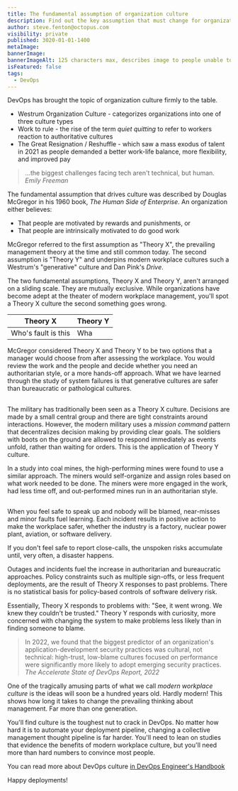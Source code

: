 ```yaml
---
title: The fundamental assumption of organization culture
description: Find out the key assumption that must change for organizations to adopt modern cultures.
author: steve.fenton@octopus.com
visibility: private
published: 3020-01-01-1400
metaImage: 
bannerImage: 
bannerImageAlt: 125 characters max, describes image to people unable to see it.
isFeatured: false
tags: 
  - DevOps
---
```


DevOps has brought the topic of organization culture firmly to the table.

- Westrum Organization Culture - categorizes organizations into one of three culture types
- Work to rule - the rise of the term *quiet quitting* to refer to workers reaction to authoritative cultures
- The Great Resignation / Reshuffle - which saw a mass exodus of talent in 2021 as people demanded a better work-life balance, more flexibility, and improved pay

> ...the biggest challenges facing tech aren't technical, but human. <cite>Emily Freeman</cite>

The fundamental assumption that drives culture was described by Douglas McGregor in his 1960 book, *The Human Side of Enterprise*. An organization either believes:

- That people are motivated by rewards and punishments, or
- That people are intrinsically motivated to do good work

McGregor referred to the first assumption as "Theory X", the prevailing management theory at the time and still common today. The second assumption is "Theory Y" and underpins modern workplace cultures such a Westrum's "generative" culture and Dan Pink's *Drive*.

The two fundamental assumptions, Theory X and Theory Y, aren't arranged on a sliding scale. They are mutually exclusive. While organizations have become adept at the theater of modern workplace management, you'll spot a Theory X culture the second something goes wrong.

| Theory X | Theory Y|
|----|-------|
| Who's fault is this | Wha


McGregor considered Theory X and Theory Y to be two options that a manager would choose from after assessing the workplace. You would review the work and the people and decide whether you need an authoritarian style, or a more hands-off approach. What we have learned through the study of system failures is that generative cultures are safer than bureaucratic or pathological cultures.

## 

The military has traditionally been seen as a Theory X culture. Decisions are made by a small central group and there are tight constraints around interactions. However, the modern military uses a *mission command* pattern that decentralizes decision making by providing clear goals. The soldiers with boots on the ground are allowed to respond immediately as events unfold, rather than waiting for orders. This is the application of Theory Y culture.

In a study into coal mines, the high-performing mines were found to use a similar approach. The miners would self-organize and assign roles based on what work needed to be done. The miners were more engaged in the work, had less time off, and out-performed mines run in an authoritarian style.


##

When you feel safe to speak up and nobody will be blamed, near-misses and minor faults fuel learning. Each incident results in positive action to make the workplace safer, whether the industry is a factory, nuclear power plant, aviation, or software delivery.

If you don't feel safe to report close-calls, the unspoken risks accumulate until, very often, a disaster happens.

Outages and incidents fuel the increase in authoritarian and bureaucratic approaches. Policy constraints such as multiple sign-offs, or less frequent deployments, are the result of Theory X responses to past problems. There is no statistical basis for policy-based controls of software delivery risk.

Essentially, Theory X responds to problems with: "See, it went wrong. We knew they couldn't be trusted." Theory Y responds with curiosity, more concerned with changing the system to make problems less likely than in finding someone to blame.

> In 2022, we found that the biggest predictor of an organization's application-development security practices was cultural, not technical: high-trust, low-blame cultures focused on performance were significantly more likely to adopt emerging security practices. <cite>The Accelerate State of DevOps Report, 2022</cite>

One of the tragically amusing parts of what we call *modern workplace culture* is the ideas will soon be a hundred years old. Hardly modern! This shows how long it takes to change the prevailing thinking about management. Far more than one generation.

You'll find culture is the toughest nut to crack in DevOps. No matter how hard it is to automate your deployment pipeline, changing a collective management thought pipeline is far harder. You'll need to lean on studies that evidence the benefits of modern workplace culture, but you'll need more than hard numbers to convince most people.

You can read more about DevOps culture [in DevOps Engineer's Handbook](https://octopus.com/devops/)


Happy deployments!
